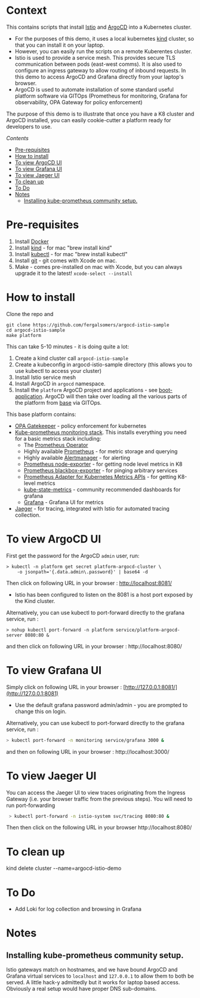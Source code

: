 <!---
Copyright (c) [2024] Fergal Somers
Licensed under the Apache License, Version 2.0 (the "License");
you may not use this file except in compliance with the License.
You may obtain a copy of the License at

     http://www.apache.org/licenses/LICENSE-2.0
 
 Unless required by applicable law or agreed to in writing, software
 distributed under the License is distributed on an "AS IS" BASIS,
 WITHOUT WARRANTIES OR CONDITIONS OF ANY KIND, either express or implied.
 See the License for the specific language governing permissions and
 limitations under the License.
-->

# Context  <!-- omit from toc -->
This contains scripts that install [Istio](https://istio.io/) and [ArgoCD](https://argo-cd.readthedocs.io/en/stable/) into a Kubernetes cluster. 

- For the purposes of this demo, it uses a local kubernetes [kind](https://kind.sigs.k8s.io/) cluster, so that you can install it on your laptop. 
- However, you can easily run the scripts on a remote Kuberentes cluster. 
- Istio is used to provide a service mesh. This provides secure TLS communication between pods (east-west comms). It is also used to configure an ingress gateway to allow routing of inbound requests. In this demo to access ArgoCD and Grafana directly from your laptop's browser. 
- ArgoCD is used to automate installation of some standard useful platform software via GITOps (Prometheus for monitoring, Grafana for observability, OPA Gateway for policy enforcement)

The purpose of this demo is to illustrate that once you have a K8 cluster and ArgoCD installed, you can easily cookie-cutter a platform ready for developers to use. 

*Contents*

- [Pre-requisites](#pre-requisites)
- [How to install](#how-to-install)
- [To view ArgoCD UI](#to-view-argocd-ui)
- [To view Grafana UI](#to-view-grafana-ui)
- [To view Jaeger UI](#to-view-jaeger-ui)
- [To clean up](#to-clean-up)
- [To Do](#to-do)
- [Notes](#notes)
  - [Installing kube-prometheus community setup.](#installing-kube-prometheus-community-setup)


# Pre-requisites

1. Install [Docker](https://docs.docker.com/engine/install/)
1. Install [kind](https://kind.sigs.k8s.io/) - for mac "brew install kind"
1. Install [kubectl](https://kubernetes.io/docs/reference/kubectl/) - for mac "brew install kubectl"
1. Install [git](https://git-scm.com/) - git comes with Xcode on mac. 
2. Make - comes pre-installed on mac with Xcode, but you can always upgrade it to the latest! `xcode-select --install`

# How to install

Clone the repo and 

```
git clone https://github.com/fergalsomers/argocd-istio-sample
cd argocd-istio-sample
make platform
```

This can take 5-10 minutes - it is doing quite a lot: 


1. Create a kind cluster call `argocd-istio-sample`
2. Create a kubeconfig in argocd-istio-sample directory (this allows you to use kubectl to access your cluster)
3. Install Istio service mesh
4. Install ArgoCD in `argocd` namespace. 
5. Install the `platform` ArgoCD project and applications - see [boot-application](/boot-application/). ArgoCD will then take over loading all the various parts of the platform from [base](/base/) via GITOps. 

This base platform contains:

- [OPA Gatekeeper](https://kubernetes.io/blog/2019/08/06/opa-gatekeeper-policy-and-governance-for-kubernetes/) - policy enforcement for kubernetes
- [Kube-prometheus monitoring stack](https://github.com/prometheus-operator/kube-prometheus). 
   This installs everything you need for a basic metrics stack including:
  - The [Prometheus Operator](https://github.com/prometheus-operator/prometheus-operator)
  - Highly available [Prometheus](https://prometheus.io/) - for metric storage and querying
  - Highly available [Alertmanager](https://github.com/prometheus/alertmanager) - for alerting
  - [Prometheus node-exporter](https://github.com/prometheus/node_exporter) - for getting node level metrics in K8
  - [Prometheus blackbox-exporter](https://github.com/prometheus/blackbox_exporter) - for pinging arbitrary services
  - [Prometheus Adapter for Kubernetes Metrics APIs](https://github.com/kubernetes-sigs/prometheus-adapter) - for getting K8-level metrics
  - [kube-state-metrics](https://github.com/kubernetes/kube-state-metrics) - community recommended dashboards for grafana
  - [Grafana](https://grafana.com/) - Grafana UI for metrics
- [Jaeger](https://www.jaegertracing.io/) - for tracing, integrated with Istio for automated tracing collection. 
  
# To view ArgoCD UI

First get the password for the ArgoCD `admin` user, run:

```
> kubectl -n platform get secret platform-argocd-cluster \
    -o jsonpath='{.data.admin\.password}' | base64 -d
```

Then click on following URL in your browser : [http://localhost:8081/](http://localhost:8081)
- Istio has been configured to listen on the 8081 is a host port exposed by the Kind cluster. 


Alternatively, you can use kubectl to port-forward directly to the grafana service, run :

```
> nohup kubectl port-forward -n platform service/platform-argocd-server 8080:80 &
```

and then click on following URL in your browser : http://localhost:8080/


# To view Grafana UI

Simply click on following URL in your browser : [http://127.0.0.1:8081/](http://127.0.0.1:8081)

- Use the default grafana password admin/admin - you are prompted to change this on login.

Alternatively,  you can use kubectl to port-forward directly to the grafana service, run : 

```bash
> kubectl port-forward -n monitoring service/grafana 3000 &
```

and then on following URL in your browser : http://localhost:3000/

# To view Jaeger UI

You can access the Jaeger UI to view traces originating from the Ingress Gateway (i.e. your browser traffic from the previous steps).
You will need to run port-forwarding

```bash
 > kubectl port-forward -n istio-system svc/tracing 8080:80 &
 ```

 Then then click on the following URL in your browser http://localhost:8080/

# To clean up

kind delete cluster --name=argocd-istio-demo

# To Do

- Add Loki for log collection and browsing in Grafana


# Notes

## Installing kube-prometheus community setup. 

Istio gateways match on hostnames, and we have bound ArgoCD and Grafana virtual services to `localhost` and `127.0.0.1` to allow them to both be served. A little hack-y admittedly but it works for laptop based access. Obviously a real setup would have proper DNS sub-domains. 